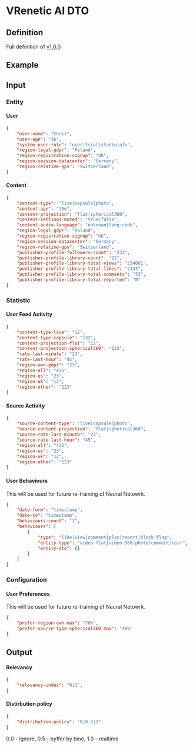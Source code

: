 
VRenetic AI DTO
===============

Definition
----------

Full definition of [v1.0.0](/data/dtos/v1.0.0.json)

Example
-------

## Input

### Entity

#### User

```json
{
    "user-name": "Chris",
    "user-age": "36",
    "system-user-role": "user|trial|studio|afu",
    "region-legal-gdpr": "Poland",
    "region-registration-signup": "UK",
    "region-session-datacenter": "Germany",
    "region-relatime-gps": "Switzerland",
}
```

#### Content

```json
{
    "content-type": "live|capsule|photo",
    "content-age": "10m",
    "content-projection": "flat|spherical360",
    "content-settings-muted": "true|false",
    "content-audio-language": "unknown|lang-code",
    "region-legal-gdpr": "Poland",
    "region-registration-signup": "UK",
    "region-session-datacenter": "Germany",
    "region-relatime-gps": "Switzerland",
    "publisher-profile-followers-count": "233",
    "publisher-profile-library-count": "22",
    "publisher-profile-library-total-views": "234001",
    "publisher-profile-library-total-likes": "2333",
    "publisher-profile-library-total-comments": "33",
    "publisher-profile-library-total-reported": "0"
}
```

### Statistic

#### User Feed Activity

```json
{
    "content-type-live": "12",
    "content-type-capsule": "132",
    "content-projection-flat": "12",
    "content-projection-spherical360": "222",
    "rate-last-minute": "23",
    "rate-last-hour": "45",
    "region-own-gdpr": "23",
    "region-all": "435",
    "region-us": "23",
    "region-uk": "12",
    "region-other": "123"
}
```

#### Source Activity

```json
{
    "source-content-type": "live|capsule|photo",
    "source-content-projection": "flat|spherical360",
    "source-rate-last-minute": "23",
    "source-rate-last-hour": "45",
    "region-all": "435",
    "region-us": "23",
    "region-uk": "12",
    "region-other": "123"
}
```

#### User Behaviours

This will be used for future re-training of Neural Netowrk.
```json
{
    "date-form": "timestamp",
    "date-to": "timestamp",
    "behaviours-count": "1",
    "behaviours": [
        {
            "type": "like|view|comment|play|report|block|flag",
            "entity-type": "video-flat|video-360|photo|comment|user",
            "entity-dto": {}
        }
    ]
}
```

### Configuration

#### User Preferences

This will be used for future re-training of Neural Netowrk.
```json
{
    "prefer-region-own-max": "70%",
    "prefer-source-type-spherical360-max": "40%"
}
```

## Output

#### Relevancy

```json
{
    "relevancy-index": "0|1",
}
```

#### Distirbution policy

```json
{
    "distribution-policy": "0|0.5|1"
}
```
0.0 - ignore, 0.5 - byffer by time, 1.0 - realtime
